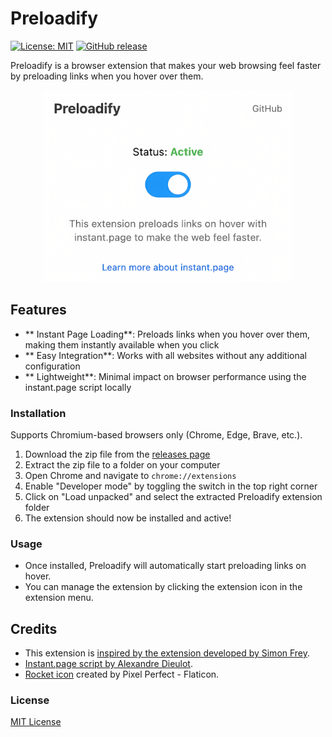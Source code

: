 # Preloadify

[![License: MIT](https://img.shields.io/badge/License-MIT-yellow.svg)](https://opensource.org/licenses/MIT)
[![GitHub release](https://img.shields.io/github/release/1337Core/preloadify.svg)](https://github.com/1337Core/preloadify/releases)

Preloadify is a browser extension that makes your web browsing feel faster by preloading links when you hover over them.

<p align="center">
  <img src="screenshots/ss.png" width="400" alt="Preloadify Screenshot">
</p>

## Features
- ** Instant Page Loading**: Preloads links when you hover over them, making them instantly available when you click
- ** Easy Integration**: Works with all websites without any additional configuration
- ** Lightweight**: Minimal impact on browser performance using the instant.page script locally


### Installation

Supports Chromium-based browsers only (Chrome, Edge, Brave, etc.).

1. Download the zip file from the [releases page](https://github.com/1337Core/preloadify/releases)
2. Extract the zip file to a folder on your computer
3. Open Chrome and navigate to `chrome://extensions`
4. Enable "Developer mode" by toggling the switch in the top right corner
5. Click on "Load unpacked" and select the extracted Preloadify extension folder
6. The extension should now be installed and active!

### Usage
- Once installed, Preloadify will automatically start preloading links on hover.
- You can manage the extension by clicking the extension icon in the extension menu.

## Credits
- This extension is [inspired by the extension developed by Simon Frey](https://github.com/simonfrey/faster-pageload-web-extensions).
- [Instant.page script by Alexandre Dieulot](https://dieulot.fr).
- [Rocket icon](https://www.flaticon.com/free-icons/rocket) created by Pixel Perfect - Flaticon.

### License
[MIT License](LICENSE)
